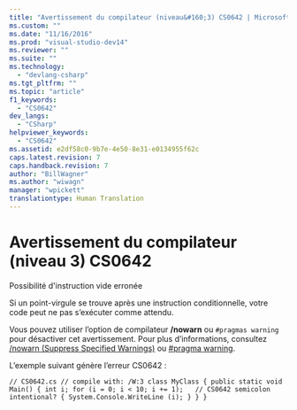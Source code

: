 ```yaml
---
title: "Avertissement du compilateur (niveau&#160;3) CS0642 | Microsoft Docs"
ms.custom: ""
ms.date: "11/16/2016"
ms.prod: "visual-studio-dev14"
ms.reviewer: ""
ms.suite: ""
ms.technology: 
  - "devlang-csharp"
ms.tgt_pltfrm: ""
ms.topic: "article"
f1_keywords: 
  - "CS0642"
dev_langs: 
  - "CSharp"
helpviewer_keywords: 
  - "CS0642"
ms.assetid: e2df58c0-9b7e-4e50-8e31-e0134955f62c
caps.latest.revision: 7
caps.handback.revision: 7
author: "BillWagner"
ms.author: "wiwagn"
manager: "wpickett"
translationtype: Human Translation
---
```

# Avertissement du compilateur (niveau&#160;3) CS0642
Possibilité d'instruction vide erronée  
  
 Si un point\-virgule se trouve après une instruction conditionnelle, votre code peut ne pas s’exécuter comme attendu.  
  
 Vous pouvez utiliser l’option de compilateur **\/nowarn** ou `#pragmas warning` pour désactiver cet avertissement. Pour plus d’informations, consultez [\/nowarn \(Suppress Specified Warnings\)](../../csharp/language-reference/compiler-options/nowarn-compiler-option.md) ou [\#pragma warning](../../csharp/language-reference/preprocessor-directives/preprocessor-pragma-warning.md).  
  
 L’exemple suivant génère l’erreur CS0642 :  
  
```  
// CS0642.cs // compile with: /W:3 class MyClass { public static void Main() { int i; for (i = 0; i < 10; i += 1);   // CS0642 semicolon intentional? { System.Console.WriteLine (i); } } }  
```